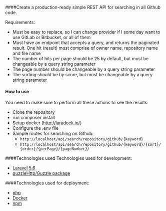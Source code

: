 ####Create a production-ready simple REST API for searching in all Github code.

Requirements:
- Must be easy to replace, so I can change provider if I some day want to use GitLab or Bitbucket, or all of them
- Must have an endpoint that accepts a query, and returns the paginated result. One hit (result) must comprise of owner name, repository name and file name
- The number of hits per page should be 25 by default, but must be changeable by a query string parameter
- The page number should be changeable by a query string parameter
- The sorting should be by score, but must be changeable by a query string parameter

#### How to use
You need to make sure to perform all these actions to see the results:

- Clone the repository
- run composer install
- Setup docker (http://laradock.io/)
- Configure the .env file
- Sample routes for searching on Github:
  - `http://localhost/api/search/repository/github/{keyword}`
  - `http://localhost/api/search/repository/github/{keyword}/{sort}/{order}/{perPage}/{pageNumber}/`

####Technologies used
Technologies used for development:

- [Laravel 5.6](https://laravel.com/)
- [guzzleHttp/Guzzle package](https://packagist.org/packages/guzzlehttp/guzzle)

####Technologies used for deployment:

- [php]()
- [Docker](http://laradock.io/)
- [npm](https://www.npmjs.com/)

